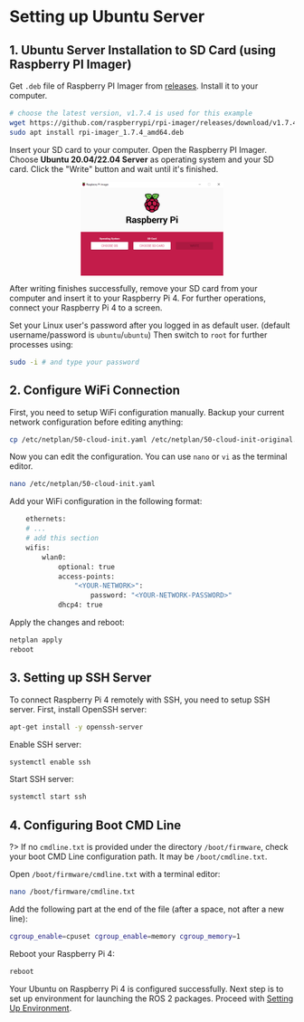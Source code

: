 # Setting up Ubuntu Server

## 1. Ubuntu Server Installation to SD Card (using Raspberry PI Imager)

Get `.deb` file of Raspberry PI Imager from [releases](https://github.com/raspberrypi/rpi-imager/releases). Install it to your computer.

```bash
# choose the latest version, v1.7.4 is used for this example
wget https://github.com/raspberrypi/rpi-imager/releases/download/v1.7.4/rpi-imager_1.7.4_amd64.deb
sudo apt install rpi-imager_1.7.4_amd64.deb
```

Insert your SD card to your computer. Open the Raspberry PI Imager. Choose **Ubuntu 20.04/22.04 Server** as operating system and your SD card. Click the "Write" button and wait until it's finished.

<img style="width:50%; margin-left:auto; margin-right:auto; display:block" src="https://raw.githubusercontent.com/robolaunch/trademark/main/repository-media/cloudy/images/rpimager.jpg"/>

After writing finishes successfully, remove your SD card from your computer and insert it to your Raspberry Pi 4. For further operations, connect your Raspberry Pi 4 to a screen. 

Set your Linux user's password after you logged in as default user. (default username/password is `ubuntu`/`ubuntu`) Then switch to `root` for further processes using:

```bash
sudo -i # and type your password
```

## 2. Configure WiFi Connection

First, you need to setup WiFi configuration manually. Backup your current network configuration before editing anything:

```bash
cp /etc/netplan/50-cloud-init.yaml /etc/netplan/50-cloud-init-original.yaml
```

Now you can edit the configuration. You can use `nano` or `vi` as the terminal editor.

```bash
nano /etc/netplan/50-cloud-init.yaml
```

Add your WiFi configuration in the following format:

```bash
    ethernets:
    # ...
    # add this section
    wifis:
        wlan0:
            optional: true
            access-points:
                "<YOUR-NETWORK>":
                    password: "<YOUR-NETWORK-PASSWORD>"
            dhcp4: true
```

Apply the changes and reboot:

```bash
netplan apply
reboot
```

## 3. Setting up SSH Server

To connect Raspberry Pi 4 remotely with SSH, you need to setup SSH server. First, install OpenSSH server:

```bash
apt-get install -y openssh-server
```

Enable SSH server:

```bash
systemctl enable ssh
```

Start SSH server:

```bash
systemctl start ssh
```

## 4. Configuring Boot CMD Line

?> If no `cmdline.txt` is provided under the directory `/boot/firmware`, check your boot CMD Line configuration path. It may be `/boot/cmdline.txt`. 

Open `/boot/firmware/cmdline.txt` with a terminal editor:

```bash
nano /boot/firmware/cmdline.txt
```

Add the following part at the end of the file (after a space, not after a new line):

```bash
cgroup_enable=cpuset cgroup_enable=memory cgroup_memory=1
```

Reboot your Raspberry Pi 4:

```bash
reboot
```

Your Ubuntu on Raspberry Pi 4 is configured successfully. Next step is to set up environment for launching the ROS 2 packages. Proceed with [Setting Up Environment](./agv/raspberry-pi-4-setup/environment/).